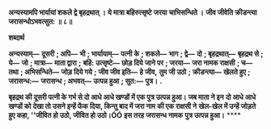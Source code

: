 **अन्यस्यामपि भार्यायां शकले द्वे बृहद्रथात् ।** **ये मात्रा बहिरुत्सृष्टे जरया चाभिसन्धिते ।** **जीव जीवेति क्रीडन्त्या जरासन्धोऽभवत्सुत: ॥ ८॥** 

**शब्दार्थ** 

**अन्यस्याम्—** **दूसरी** **; अपि—** **भी** **; भार्यायाम्—** **पत्नी के** **; शकले—** **भाग** **; द्वे—** **दो** **; बृहद्रथात्—** **बृहद्रथ से** **; ये—** **जो** **; मात्रा—** **माता द्वारा** **;** **बहि: उत्सृष्टे—** **छोड़ दिये जाने पर** **; जरया—** **जरा नामक राक्षसी** **; च—** **तथा** **; अभिसन्धिते—** **जोड़ दिये गये** **; जीव जीव इति—** **हे जीव,** **तुम जी उठो** **; क्रीडन्त्या—** **खेलते हुए** **; जरासन्ध:—** **जरासन्ध** **; अभवत्—** **उत्पन्न हुआ** **; सुत:—** **पुत्र।** **.** 

**बृहद्रथ की दूसरी पत्नी के गर्भ से दो आधे आधे खण्डों में एक पुत्र उत्पन्न हुआ। जब माता ने इन** **दो आधे आधे खण्डों को देखा तो उसने इन्हें फेंक दिया, किन्तु बाद में जरा नाम की एक राक्षसी ने** **खेल-खेल में उन्हें जोड़ते हुए कहा, ''जीवित हो उठो, जीवित हो उठो।ÓÓ इस तरह जरासन्ध नामक** **पुत्र उत्पन्न हुआ।** **** 